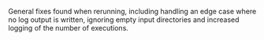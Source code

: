General fixes found when rerunning, including handling an edge case where no log output is written,
ignoring empty input directories and increased logging of the number of executions.
